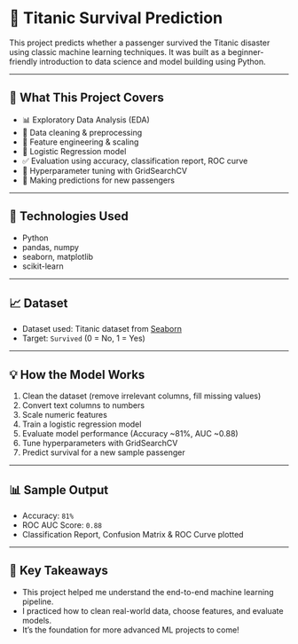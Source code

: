 # 🚢 Titanic Survival Prediction

This project predicts whether a passenger survived the Titanic disaster using classic machine learning techniques. It was built as a beginner-friendly introduction to data science and model building using Python.

---

## 📌 What This Project Covers

- 📊 Exploratory Data Analysis (EDA)
- 🧹 Data cleaning & preprocessing
- 🔢 Feature engineering & scaling
- 🤖 Logistic Regression model
- ✅ Evaluation using accuracy, classification report, ROC curve
- 🧪 Hyperparameter tuning with GridSearchCV
- 🔮 Making predictions for new passengers

---

## 🔧 Technologies Used

- Python
- pandas, numpy
- seaborn, matplotlib
- scikit-learn

---

## 📈 Dataset

- Dataset used: Titanic dataset from [Seaborn](https://github.com/mwaskom/seaborn-data)  
- Target: `Survived` (0 = No, 1 = Yes)

---

## 💡 How the Model Works

1. Clean the dataset (remove irrelevant columns, fill missing values)
2. Convert text columns to numbers
3. Scale numeric features
4. Train a logistic regression model
5. Evaluate model performance (Accuracy ~81%, AUC ~0.88)
6. Tune hyperparameters with GridSearchCV
7. Predict survival for a new sample passenger

---

## 📊 Sample Output

- Accuracy: `81%`
- ROC AUC Score: `0.88`
- Classification Report, Confusion Matrix & ROC Curve plotted

---

## 📝 Key Takeaways

- This project helped me understand the end-to-end machine learning pipeline.
- I practiced how to clean real-world data, choose features, and evaluate models.
- It’s the foundation for more advanced ML projects to come!


